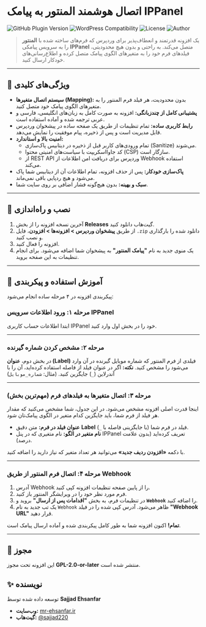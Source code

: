 # اتصال هوشمند المنتور به پیامک IPPanel

![GitHub Plugin Version](https://img.shields.io/badge/Version-2.1.2-blue.svg)
![WordPress Compatibility](https://img.shields.io/badge/WordPress-5.0%2B-brightgreen.svg)
![License](https://img.shields.io/badge/License-GPL--2.0--or--later-blue.svg)
![Author](https://img.shields.io/badge/Author-Sajjad%20Ehsanfar-orange.svg)

> یک افزونه قدرتمند و انعطاف‌پذیر برای وردپرس که فرم‌های ساخته شده با **المنتور** را به سرویس پیامکی **IPPanel** متصل می‌کند. به راحتی و بدون هیچ محدودیتی، فیلدهای فرم خود را به متغیرهای الگوی پیامک متصل کرده و اطلاع‌رسانی‌های خودکار ارسال کنید.

---

## 🤩 ویژگی‌های کلیدی

* **سیستم اتصال متغیرها (Mapping):** بدون محدودیت، هر فیلد فرم المنتور را به متغیرهای الگوی پیامک خود متصل کنید.
* **پشتیبانی کامل از چندزبانگی:** افزونه به صورت کامل به زبان‌های انگلیسی، فارسی و عربی ترجمه شده و آماده استفاده است.
* **رابط کاربری ساده:** تمام تنظیمات از طریق یک صفحه ساده در پیشخوان وردپرس قابل مدیریت است و پس از ذخیره، پیام موفقیت را نمایش می‌دهد.
* **امنیت بالا و استاندارد:**
    * تمام ورودی‌های کاربر قبل از ذخیره در دیتابیس پاک‌سازی (Sanitize) می‌شوند.
    * کد جاوااسکریپت با سیاست‌های امنیتی محتوا (CSP) سازگار است.
    * از REST API وردپرس برای دریافت امن اطلاعات از Webhook استفاده می‌کند.
* **پاک‌سازی خودکار:** پس از حذف افزونه، تمام اطلاعات آن از دیتابیس شما پاک می‌شود و هیچ ردپایی باقی نمی‌ماند.
* **سبک و بهینه:** بدون هیچ‌گونه فشار اضافی بر روی سایت شما.

---

## 🚀 نصب و راه‌اندازی

1.  آخرین نسخه افزونه را از بخش **Releases** گیت‌هاب دانلود کنید.
2.  از طریق **پیشخوان وردپرس > افزونه‌ها > افزودن**، فایل `.zip` دانلود شده را بارگذاری و نصب کنید.
3.  افزونه را فعال کنید.
4.  یک منوی جدید به نام **"پیامک المنتور"** به پیشخوان شما اضافه می‌شود. برای انجام تنظیمات به این صفحه بروید.

---

## 🔧 آموزش استفاده و پیکربندی

پیکربندی افزونه در ۴ مرحله ساده انجام می‌شود:

### مرحله ۱: ورود اطلاعات سرویس IPPanel

ابتدا اطلاعات حساب کاربری IPPanel خود را در بخش اول وارد کنید.


---

### مرحله ۲: مشخص کردن شماره گیرنده

در بخش دوم، **عنوان (Label)** فیلدی از فرم المنتور که شماره موبایل گیرنده در آن وارد می‌شود را مشخص کنید.
**نکته:** اگر در عنوان فیلد از فاصله استفاده کرده‌اید، آن را با آندرلاین (`_`) جایگزین کنید. (مثال: `شماره_موبایل`)


---

### مرحله ۳: اتصال متغیرها به فیلدهای فرم (مهم‌ترین بخش)

اینجا قدرت اصلی افزونه مشخص می‌شود. در این جدول، شما مشخص می‌کنید که مقدار هر فیلد از فرم شما، باید جایگزین کدام متغیر در الگوی پیامک‌تان شود.

* **عنوان فیلد در فرم:** متن دقیق **Label** فیلد در فرم شما (با جایگزینی فاصله با `_`).
* **نام متغیر در الگو:** نام متغیری که در پنل IPPanel تعریف کرده‌اید (بدون علامت درصد).

با دکمه **«افزودن ردیف جدید»** می‌توانید هر تعداد متغیر که نیاز دارید را اضافه کنید.

---

### مرحله ۴: اتصال فرم المنتور از طریق Webhook

1.  آدرس Webhook را از پایین صفحه تنظیمات افزونه کپی کنید.
2.  فرم مورد نظر خود را در ویرایشگر المنتور باز کنید.
3.  در تنظیمات فرم، به بخش **"اقدامات پس از ارسال"** بروید و **`Webhook`** را اضافه کنید.
4.  یک تب جدید به نام `Webhook` ظاهر می‌شود. آدرس کپی شده را در فیلد **"Webhook URL"** قرار دهید.


**تمام!** اکنون افزونه شما به طور کامل پیکربندی شده و آماده ارسال پیامک است.

---

## 📜 مجوز

این افزونه تحت مجوز **GPL-2.0-or-later** منتشر شده است.

## ✨ نویسنده

توسعه داده شده توسط **Sajjad Ehsanfar**

* **وب‌سایت:** [mr-ehsanfar.ir](https://mr-ehsanfar.ir)
* **گیت‌هاب:** [@sajjad220](https://github.com/sajjad220)
